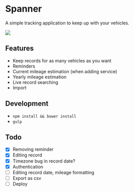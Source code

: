# Spanner

A simple tracking application to keep up with your vehicles.

![](http://cl.ly/image/0J2J28263b0t/Screen%20Shot%202014-12-01%20at%2010.54.56%20AM.png)

## Features

* Keep records for as many vehicles as you want
* Reminders
* Current mileage estimation (when adding service)
* Yearly mileage estimation
* Live record searching
* Import

## Development

* `npm install && bower install`
* `gulp`

## Todo

* [x] Removing reminder
* [x] Editing record
* [x] Timezone bug in record date?
* [x] Authentication
* [ ] Editing record date, mileage formatting
* [ ] Export as csv
* [ ] Deploy
